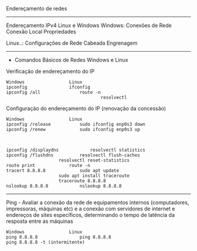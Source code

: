 Endereçamento de redes

---

Endereçamento IPv4 Linux e Windows
	Windows: Conexões de Rede
		Conexão Local
			Propriedades

Linux..: Configurações de Rede
		Cabeada
			Engrenagem

---

 - Comandos Básicos de Redes Windows e Linux

Verificação de endereçamento do IP 

	Windows					Linux
	ipconfig				ifconfig
	ipconfig /all				route -n
                                		resolvectl

Configuração do endereçamento do IP (renovação da concessão)

	Windows					Linux
	ipconfig /release			sudo ifconfig enp0s3 down
	ipconfig /renew				sudo ifconfig enp0s3 up



	ipconfig /displaydns			resolvectl statistics
	ipconfig /flushdns			resolvectl flush-caches
						resolvectl reset-statistics
	route print				route -n
	tracert 8.8.8.8				sudo apt update
						sudo apt install traceroute
						traceroute 8.8.8.8
	nslookup 8.8.8.8			nslookup 8.8.8.8

---

Ping - Avaliar a conexão da rede de equipamentos internos (computadores, impressoras, máquinas etc) e a conexão com servidores de internet e endereços de sites específicos, determinando o tempo de latência da resposta entre as máquinas

	Windows					Linux
	ping 8.8.8.8				ping 8.8.8.8
  	ping 8.8.8.8 -t (intermitente)
